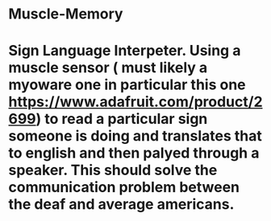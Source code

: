 # Muscle-Memory
# Sign Language Interpeter. Using a muscle sensor ( must likely a myoware one in particular this one https://www.adafruit.com/product/2699) to read a particular sign someone is doing and translates that to english and then palyed through a speaker. This should solve the communication problem between the deaf and average americans.
